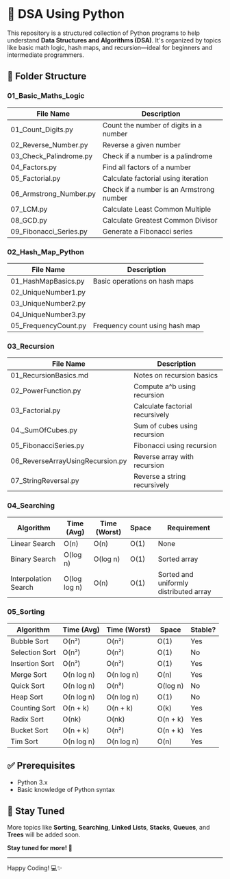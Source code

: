 # 🐍 DSA Using Python

This repository is a structured collection of Python programs to help understand **Data Structures and Algorithms (DSA)**. It's organized by topics like basic math logic, hash maps, and recursion—ideal for beginners and intermediate programmers.

## 📁 Folder Structure
### 01_Basic_Maths_Logic

| File Name               | Description                     |
|------------------------|---------------------------------|
| 01_Count_Digits.py    | Count the number of digits in a number |
| 02_Reverse_Number.py  | Reverse a given number         |
| 03_Check_Palindrome.py| Check if a number is a palindrome |
| 04_Factors.py         | Find all factors of a number   |
| 05_Factorial.py       | Calculate factorial using iteration |
| 06_Armstrong_Number.py| Check if a number is an Armstrong number |
| 07_LCM.py             | Calculate Least Common Multiple |
| 08_GCD.py             | Calculate Greatest Common Divisor |
| 09_Fibonacci_Series.py| Generate a Fibonacci series     |

### 02_Hash_Map_Python

| File Name               | Description                     |
|------------------------|---------------------------------|
| 01_HashMapBasics.py   | Basic operations on hash maps   |
| 02_UniqueNumber1.py   |    |
| 03_UniqueNumber2.py   |          |
| 04_UniqueNumber3.py   |      |
| 05_FrequencyCount.py  | Frequency count using hash map  |

### 03_Recursion

| File Name                     | Description                     |
|------------------------------|---------------------------------|
| 01_RecursionBasics.md       | Notes on recursion basics       |
| 02_PowerFunction.py         | Compute a^b using recursion   |
| 03_Factorial.py             | Calculate factorial recursively |
| 04._SumOfCubes.py           | Sum of cubes using recursion    |
| 05_FibonacciSeries.py       | Fibonacci using recursion       |
| 06_ReverseArrayUsingRecursion.py | Reverse array with recursion |
| 07_StringReversal.py        | Reverse a string recursively    |


### 04_Searching

| Algorithm            | Time (Avg)  | Time (Worst) | Space    | Requirement                 |
|----------------------|-------------|--------------|----------|-----------------------------|
| Linear Search        | O(n)        | O(n)         | O(1)     | None                        |
| Binary Search        | O(log n)    | O(log n)     | O(1)     | Sorted array                |
| Interpolation Search | O(log log n)| O(n)         | O(1)     | Sorted and uniformly distributed array |

### 05_Sorting

| Algorithm      | Time (Avg) | Time (Worst) | Space    | Stable? |
| -------------- | ---------- | ------------ | -------- | ------- |
| Bubble Sort    | O(n²)      | O(n²)        | O(1)     | Yes     |
| Selection Sort | O(n²)      | O(n²)        | O(1)     | No      |
| Insertion Sort | O(n²)      | O(n²)        | O(1)     | Yes     |
| Merge Sort     | O(n log n) | O(n log n)   | O(n)     | Yes     |
| Quick Sort     | O(n log n) | O(n²)        | O(log n) | No      |
| Heap Sort      | O(n log n) | O(n log n)   | O(1)     | No      |
| Counting Sort  | O(n + k)   | O(n + k)     | O(k)     | Yes     |
| Radix Sort     | O(nk)      | O(nk)        | O(n + k) | Yes     |
| Bucket Sort    | O(n + k)   | O(n²)        | O(n + k) | Yes     |
| Tim Sort       | O(n log n) | O(n log n)   | O(n)     | Yes     |


## ✅ Prerequisites

- Python 3.x
- Basic knowledge of Python syntax


## 🔔 Stay Tuned

More topics like **Sorting**, **Searching**, **Linked Lists**, **Stacks**, **Queues**, and **Trees** will be added soon.

**Stay tuned for more! 🚀**

---

Happy Coding! 💻✨


